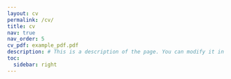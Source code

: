```yaml
---
layout: cv
permalink: /cv/
title: cv
nav: true
nav_order: 5
cv_pdf: example_pdf.pdf
description: # This is a description of the page. You can modify it in '_pages/cv.md'. You can also change or remove the top pdf download button.
toc:
  sidebar: right
---
```

